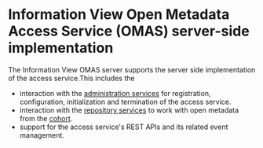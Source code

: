 <!-- SPDX-License-Identifier: Apache-2.0 -->

# Information View Open Metadata Access Service (OMAS) server-side implementation


The Information View OMAS server supports the server side implementation of the access service.This includes the
  * interaction with the [administration services](../../../admin-services) for
    registration, configuration, initialization and termination of the access service.
  * interaction with the [repository services](../../../repository-services) to work with open metadata from the
    [cohort](../../../repository-services/docs/open-metadata-repository-cohort.md).
  * support for the access service's REST APIs and its related event management.